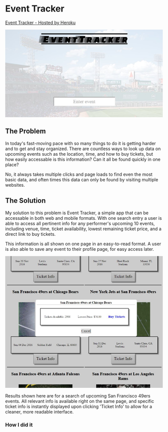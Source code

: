 # Event Tracker

[Event Tracker - Hosted by Heroku](http://lr-event-tracker.herokuapp.com/)

![Alt text](./public/images/readme_img1.JPG?raw=true "Header IMG")

## The Problem

In today's fast-moving pace with so many things to do it is getting harder and to get and stay organized. There are countless ways to look up data on upcoming events such as the location, time, and how to buy tickets, but how easily accessable is this information? Can it all be found quickly in one place?

No, it always takes multiple clicks and page loads to find even the most basic data, and often times this data can only be found by visiting multiple websites.


## The Solution

My solution to this problem is Event Tracker, a simple app that can be accessable in both web and mobile formats. With one search entry a user is able to access all pertinent info for any performer's upcoming 10 events, including venue, time, ticket availability, lowest remaining ticket price, and a direct link to buy tickets.

This information is all shown on one page in an easy-to-read format. A user is also able to save any event to their profile page, for easy access later.

![Alt text](./public/images/readme_img2.JPG?raw=true "Second IMG")

Results shown here are for a search of upcoming San Francisco 49ers events. All relevant info is available right on the same page, and specific ticket info is instantly displayed upon clicking 'Ticket Info' to allow for a cleaner, more readable interface.


### How I did it
